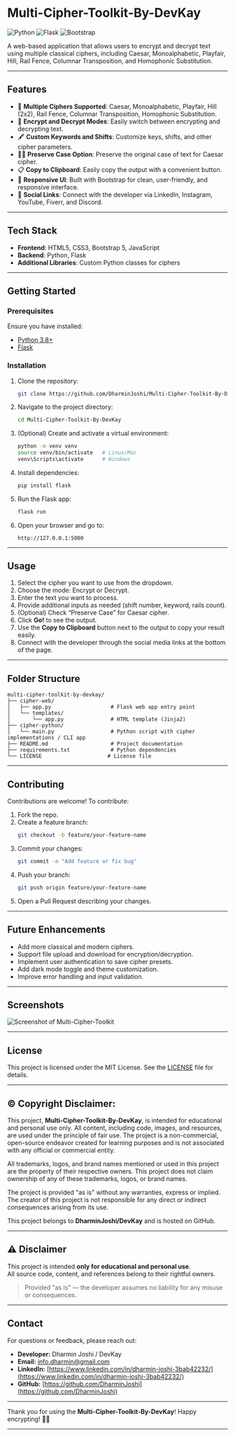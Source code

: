 # Multi-Cipher-Toolkit-By-DevKay

![Python](https://img.shields.io/badge/Python-3.8+-blue) ![Flask](https://img.shields.io/badge/Flask-v2.2-green) ![Bootstrap](https://img.shields.io/badge/Bootstrap-v5-purple)

A web-based application that allows users to encrypt and decrypt text using multiple classical ciphers, including Caesar, Monoalphabetic, Playfair, Hill, Rail Fence, Columnar Transposition, and Homophonic Substitution.

---

## Features

- 🔐 **Multiple Ciphers Supported**: Caesar, Monoalphabetic, Playfair, Hill (2x2), Rail Fence, Columnar Transposition, Homophonic Substitution.
- 🔄 **Encrypt and Decrypt Modes**: Easily switch between encrypting and decrypting text.
- 🖋️ **Custom Keywords and Shifts**: Customize keys, shifts, and other cipher parameters.
- 🧑‍💻 **Preserve Case Option**: Preserve the original case of text for Caesar cipher.
- 📋 **Copy to Clipboard**: Easily copy the output with a convenient button.
- 🎨 **Responsive UI**: Built with Bootstrap for clean, user-friendly, and responsive interface.
- 🔗 **Social Links**: Connect with the developer via LinkedIn, Instagram, YouTube, Fiverr, and Discord.

---

## Tech Stack

- **Frontend**: HTML5, CSS3, Bootstrap 5, JavaScript
- **Backend**: Python, Flask
- **Additional Libraries**: Custom Python classes for ciphers

---

## Getting Started

### Prerequisites

Ensure you have installed:

- [Python 3.8+](https://www.python.org/downloads/)
- [Flask](https://flask.palletsprojects.com/en/latest/installation/)

### Installation

1. Clone the repository:
   ```bash
   git clone https://github.com/DharminJoshi/Multi-Cipher-Toolkit-By-DevKay.git
   ```
2. Navigate to the project directory:
   ```bash
   cd Multi-Cipher-Toolkit-By-DevKay
   ```
3. (Optional) Create and activate a virtual environment:
   ```bash
   python -m venv venv
   source venv/bin/activate   # Linux/Mac
   venv\Scripts\activate      # Windows
   ```
4. Install dependencies:
   ```bash
   pip install flask
   ```
5. Run the Flask app:
   ```bash
   flask run
   ```
6. Open your browser and go to:
   ```
   http://127.0.0.1:5000
   ```

---

## Usage

1. Select the cipher you want to use from the dropdown.
2. Choose the mode: Encrypt or Decrypt.
3. Enter the text you want to process.
4. Provide additional inputs as needed (shift number, keyword, rails count).
5. (Optional) Check “Preserve Case” for Caesar cipher.
6. Click **Go!** to see the output.
7. Use the **Copy to Clipboard** button next to the output to copy your result easily.
8. Connect with the developer through the social media links at the bottom of the page.

---

## Folder Structure

```
multi-cipher-toolkit-by-devkay/
├── cipher-web/
│   ├── app.py                   # Flask web app entry point
│   └── templates/
│       └── app.py               # HTML template (Jinja2)
├── cipher-python/
│   └── main.py                  # Python script with cipher implementations / CLI app
├── README.md                    # Project documentation
├── requirements.txt             # Python dependencies
└── LICENSE                     # License file

```

---

## Contributing

Contributions are welcome! To contribute:

1. Fork the repo.
2. Create a feature branch:
   ```bash
   git checkout -b feature/your-feature-name
   ```
3. Commit your changes:
   ```bash
   git commit -m "Add feature or fix bug"
   ```
4. Push your branch:
   ```bash
   git push origin feature/your-feature-name
   ```
5. Open a Pull Request describing your changes.

---

## Future Enhancements

- Add more classical and modern ciphers.
- Support file upload and download for encryption/decryption.
- Implement user authentication to save cipher presets.
- Add dark mode toggle and theme customization.
- Improve error handling and input validation.

---

## Screenshots

![Screenshot of Multi-Cipher-Toolkit](https://github.com/user-attachments/assets/5d7505f8-0df1-4f1d-be04-4dd7bf8e67ac)


---

## License

This project is licensed under the MIT License. See the [LICENSE](LICENSE) file for details.

---

## © Copyright Disclaimer:

This project, **Multi-Cipher-Toolkit-By-DevKay**, is intended for educational and personal use only. All content, including code, images, and resources, are used under the principle of fair use. The project is a non-commercial, open-source endeavor created for learning purposes and is not associated with any official or commercial entity.

All trademarks, logos, and brand names mentioned or used in this project are the property of their respective owners. This project does not claim ownership of any of these trademarks, logos, or brand names.

The project is provided "as is" without any warranties, express or implied. The creator of this project is not responsible for any direct or indirect consequences arising from its use.

This project belongs to **DharminJoshi/DevKay** and is hosted on GitHub.

---

## ⚠️ Disclaimer

This project is intended **only for educational and personal use**.  
All source code, content, and references belong to their rightful owners.

> Provided "as is" — the developer assumes no liability for any misuse or consequences.

---

## Contact

For questions or feedback, please reach out:

- **Developer:** Dharmin Joshi / DevKay  
- **Email:** info.dharmin@gmail.com  
- **LinkedIn:** [https://www.linkedin.com/in/dharmin-joshi-3bab42232/](https://www.linkedin.com/in/dharmin-joshi-3bab42232/)  
- **GitHub:** [https://github.com/DharminJoshi](https://github.com/DharminJoshi)  

---

Thank you for using the **Multi-Cipher-Toolkit-By-DevKay**! Happy encrypting! 🔐🚀

---
